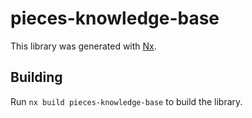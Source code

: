 # pieces-knowledge-base

This library was generated with [Nx](https://nx.dev).

## Building

Run `nx build pieces-knowledge-base` to build the library.
